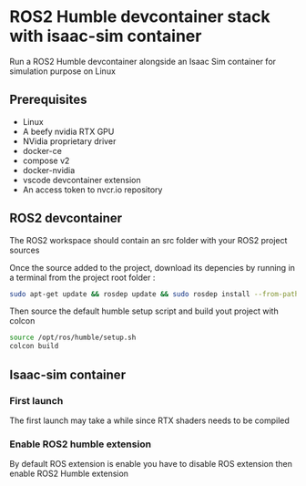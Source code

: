 # ROS2 Humble devcontainer stack with isaac-sim container

Run a ROS2 Humble devcontainer alongside an Isaac Sim container for simulation purpose on Linux

## Prerequisites
- Linux
- A beefy nvidia RTX GPU
- NVidia proprietary driver
- docker-ce
- compose v2
- docker-nvidia
- vscode devcontainer extension
- An access token to nvcr.io repository

## ROS2 devcontainer

The ROS2 workspace should contain an src folder with your ROS2 project sources

Once the source added to the project, download its depencies by running in a terminal from the project root folder :

```bash
sudo apt-get update && rosdep update && sudo rosdep install --from-paths src --ignore-src -y
```

Then source the default humble setup script and build yout project with colcon
```bash
source /opt/ros/humble/setup.sh
colcon build
```



## Isaac-sim container

### First launch

The first launch may take a while since RTX shaders needs to be compiled

### Enable ROS2 humble extension

By default ROS extension is enable you have to disable ROS extension then enable ROS2 Humble extension